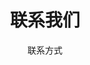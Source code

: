 ---
layout: PageLayout
page: Contact
title: 联系我们
subtitle: 联系方式
formTypes:
  - 商务合作
  - 产品反馈
  - 产品试用
  - 加入我们
  - 其它
contact:
  - type: tel
    name: 电话
    value: 13252012050
  - type: email
    name: 邮箱
    value: contact@quanturban.com
  - type: location
    name: 办公室地址
    value: 深圳市南山区后海航天科技广场B座
    href: https://ditu.amap.com/place/B0FFM1FERS
---